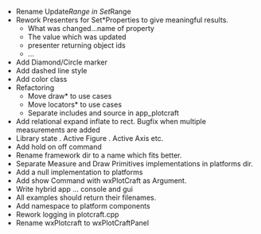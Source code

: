 - Rename Update*Range in Set*Range
- Rework Presenters for Set*Properties to give meaningful results.
    - What was changed...name of property
    - The value which was updated
    - presenter returning object ids
    - ...
- Add Diamond/Circle marker
- Add dashed line style
- Add color class
- Refactoring
    - Move draw* to use cases
    - Move locators* to use cases
    - Separate includes and source in app_plotcraft
- Add relational expand inflate to rect. Bugfix when multiple measurements are added
- Library state . Active Figure . Active Axis etc.
- Add hold on off command
- Rename framework dir to a name which fits better.
- Separate Measure and Draw Primitives implementations in platforms dir.
- Add a null implementation to platforms
- Add show Command with wxPlotCraft as Argument.
- Write hybrid app ... console and gui
- All examples should return their filenames.
- Add namespace to platform components 
- Rework logging in plotcraft.cpp
- Rename wxPlotcraft to wxPlotCraftPanel
